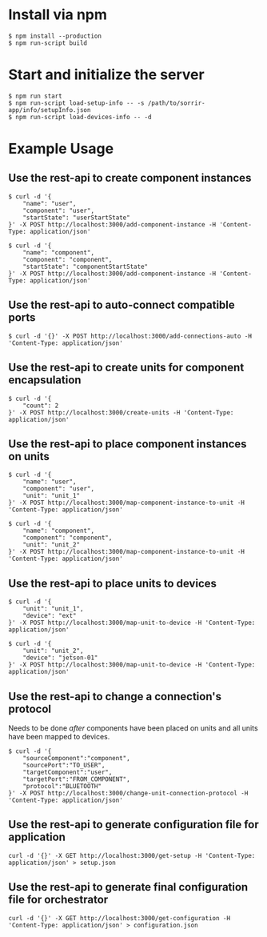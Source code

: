 # Install via npm
```
$ npm install --production
$ npm run-script build
```

# Start and initialize the server
```
$ npm run start
$ npm run-script load-setup-info -- -s /path/to/sorrir-app/info/setupInfo.json
$ npm run-script load-devices-info -- -d
```

# Example Usage

## Use the rest-api to create component instances

```
$ curl -d '{
    "name": "user",
    "component": "user",
    "startState": "userStartState"
}' -X POST http://localhost:3000/add-component-instance -H 'Content-Type: application/json'

$ curl -d '{
    "name": "component",
    "component": "component",
    "startState": "componentStartState"
}' -X POST http://localhost:3000/add-component-instance -H 'Content-Type: application/json'

```

## Use the rest-api to auto-connect compatible ports
```
$ curl -d '{}' -X POST http://localhost:3000/add-connections-auto -H 'Content-Type: application/json'
```

## Use the rest-api to create units for component encapsulation
```
$ curl -d '{
    "count": 2
}' -X POST http://localhost:3000/create-units -H 'Content-Type: application/json'
```

## Use the rest-api to place component instances on units
```
$ curl -d '{
    "name": "user",
    "component": "user",
    "unit": "unit_1"
}' -X POST http://localhost:3000/map-component-instance-to-unit -H 'Content-Type: application/json'

$ curl -d '{
    "name": "component",
    "component": "component",
    "unit": "unit_2"
}' -X POST http://localhost:3000/map-component-instance-to-unit -H 'Content-Type: application/json'
```

## Use the rest-api to place units to devices
```
$ curl -d '{
    "unit": "unit_1",
    "device": "ext"
}' -X POST http://localhost:3000/map-unit-to-device -H 'Content-Type: application/json'

$ curl -d '{
    "unit": "unit_2",
    "device": "jetson-01"
}' -X POST http://localhost:3000/map-unit-to-device -H 'Content-Type: application/json'
```

## Use the rest-api to change a connection's protocol
Needs to be done *after* components have been placed on units and all units have been mapped to devices.
```
$ curl -d '{
	"sourceComponent":"component",
	"sourcePort":"TO_USER",
	"targetComponent":"user",
	"targetPort":"FROM_COMPONENT",
	"protocol":"BLUETOOTH"
}' -X POST http://localhost:3000/change-unit-connection-protocol -H 'Content-Type: application/json'
```

## Use the rest-api to generate configuration file for application
```
curl -d '{}' -X GET http://localhost:3000/get-setup -H 'Content-Type: application/json' > setup.json
```

## Use the rest-api to generate final configuration file for orchestrator
```
curl -d '{}' -X GET http://localhost:3000/get-configuration -H 'Content-Type: application/json' > configuration.json
```
